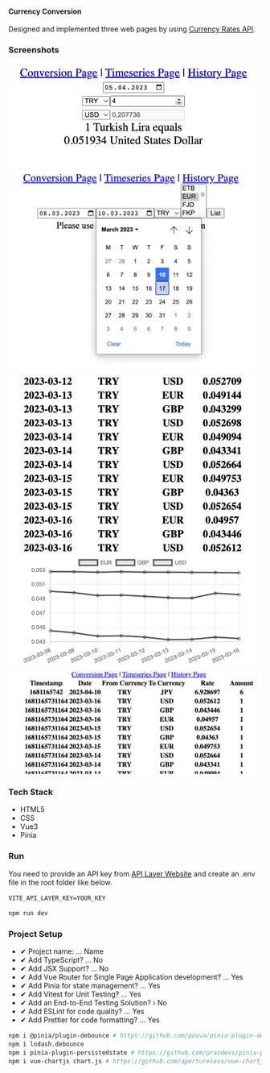 #### Currency Conversion

Designed and implemented three web pages by using [Currency Rates API](https://apilayer.com/marketplace/exchangerates_data-api).

### Screenshots

![conversion page](screenshots/ss1.png)
![timeseries page 1](screenshots/ss2.png)
![timeseries page 2](screenshots/ss3.png)
![history page](screenshots/ss4.png)

### Tech Stack

- HTML5
- CSS
- Vue3
- Pinia

### Run

You need to provide an API key from [API Layer Website](https://apilayer.com) and create an .env file in the root folder like below.

```env
VITE_API_LAYER_KEY=YOUR_KEY
```

```bash
npm run dev
```

### Project Setup

- ✔ Project name: … Name
- ✔ Add TypeScript? … No
- ✔ Add JSX Support? … No
- ✔ Add Vue Router for Single Page Application development? … Yes
- ✔ Add Pinia for state management? … Yes
- ✔ Add Vitest for Unit Testing? … Yes
- ✔ Add an End-to-End Testing Solution? › No
- ✔ Add ESLint for code quality? … Yes
- ✔ Add Prettier for code formatting? … Yes

```bash
npm i @pinia/plugin-debounce # https://github.com/posva/pinia-plugin-debounce
npm i lodash.debounce
npm i pinia-plugin-persistedstate # https://github.com/prazdevs/pinia-plugin-persistedstate
npm i vue-chartjs chart.js # https://github.com/apertureless/vue-chartjs
```
